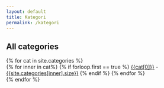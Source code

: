```yaml
---
layout: default
title: Kategori
permalink: /kategori
---
```


<section class="small-intro">
  <div class="container">
    <h2>
      All categories
    </h2>
  </div>
</section>
<section class="blog">
  <div id="categories">
    <div class="container">
      {% for cat in site.categories %}
      <div class="category">
        {% for inner in cat%} {% if forloop.first == true %}
        <span class="span-cat">
          <a href="/categories/{{cat[0]}}">{{cat[0]}}</a></span
        >
        -
        <span class="span-count">
          <a href="/categories/{{cat[0]}}"
            >{{site.categories[inner].size}}</a
          ></span
        >
        {% endif %} {% endfor %}
      </div>
      {% endfor %}
    </div>
  </div>
</section>

